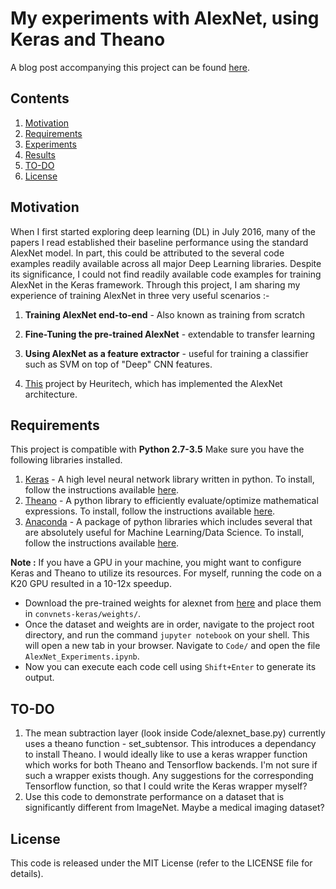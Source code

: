 # My experiments with AlexNet, using Keras and Theano
A blog post accompanying this project can be found [here](https://rahulduggal2608.wordpress.com/2017/04/02/alexnet-in-keras/).

## Contents
1. [Motivation](#motivation)
2. [Requirements](#requirements)
3. [Experiments](#experiments)
4. [Results](#results)
5. [TO-DO](#to-do)
8. [License](#license)

## Motivation
When I first started exploring deep learning (DL) in July 2016, many of the papers I read established their baseline performance using the standard AlexNet model. In part, this could be attributed to the several code examples readily available across all major Deep Learning libraries. Despite its significance, I could not find readily available code examples for training AlexNet in the Keras framework. Through this project, I am sharing my experience of training AlexNet in three very useful scenarios :-

1. **Training AlexNet end-to-end** - Also known as training from scratch
2. **Fine-Tuning the pre-trained AlexNet** - extendable to transfer learning
3. **Using AlexNet as a feature extractor** - useful for training a classifier such as SVM on top of "Deep" CNN features.

2. [This](https://github.com/heuritech/convnets-keras) project by Heuritech, which has implemented the AlexNet architecture.

## Requirements
This project is compatible with **Python 2.7-3.5**
Make sure you have the following libraries installed.
1. [Keras](https://keras.io) - A high level neural network library written in python. To install, follow the instructions available [here](https://keras.io/#installation).
2. [Theano](http://deeplearning.net/software/theano/introduction.html) - A python library to efficiently evaluate/optimize mathematical expressions. To install, follow the instructions available [here](http://deeplearning.net/software/theano/install.html).
3. [Anaconda](https://docs.continuum.io/) - A package of python libraries which includes several that are absolutely useful for Machine Learning/Data Science. To install, follow the instructions available [here](https://docs.continuum.io/anaconda/install). 

**Note :** If you have a GPU in your machine, you might want to configure Keras and Theano to utilize its resources. For myself, running the code on a K20 GPU resulted in a 10-12x speedup.



- Download the pre-trained weights for alexnet from [here](http://files.heuritech.com/weights/alexnet_weights.h5) and place them in ```convnets-keras/weights/```.
- Once the dataset and weights are in order, navigate to the project root directory, and run the command ```jupyter notebook``` on your shell. This will open a new tab in your browser. Navigate to ```Code/``` and open the file ```AlexNet_Experiments.ipynb```.
- Now you can execute each code cell using ```Shift+Enter``` to generate its output.

## TO-DO
1. The mean subtraction layer (look inside Code/alexnet_base.py) currently uses a theano function - set_subtensor. This introduces a dependancy to install Theano. I would ideally like to use a keras wrapper function which works for both Theano and Tensorflow backends. I'm not sure if such a wrapper exists though. Any suggestions for the corresponding Tensorflow function, so that I could write the Keras wrapper myself?
2. Use this code to demonstrate performance on a dataset that is significantly different from ImageNet. Maybe a medical imaging dataset?

## License
This code is released under the MIT License (refer to the LICENSE file for details).



